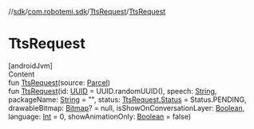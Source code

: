 //[sdk](../../../index.md)/[com.robotemi.sdk](../index.md)/[TtsRequest](index.md)/[TtsRequest](-tts-request.md)



# TtsRequest  
[androidJvm]  
Content  
fun [TtsRequest](-tts-request.md)(source: [Parcel](https://developer.android.com/reference/kotlin/android/os/Parcel.html))  
fun [TtsRequest](-tts-request.md)(id: [UUID](https://developer.android.com/reference/kotlin/java/util/UUID.html) = UUID.randomUUID(), speech: [String](https://kotlinlang.org/api/latest/jvm/stdlib/kotlin/-string/index.html), packageName: [String](https://kotlinlang.org/api/latest/jvm/stdlib/kotlin/-string/index.html) = "", status: [TtsRequest.Status](-status/index.md) = Status.PENDING, drawableBitmap: [Bitmap](https://developer.android.com/reference/kotlin/android/graphics/Bitmap.html)? = null, isShowOnConversationLayer: [Boolean](https://kotlinlang.org/api/latest/jvm/stdlib/kotlin/-boolean/index.html), language: [Int](https://kotlinlang.org/api/latest/jvm/stdlib/kotlin/-int/index.html) = 0, showAnimationOnly: [Boolean](https://kotlinlang.org/api/latest/jvm/stdlib/kotlin/-boolean/index.html) = false)  



